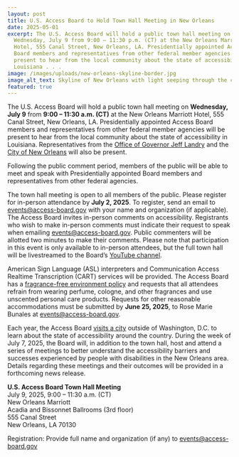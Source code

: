 ```yaml
---
layout: post
title: U.S. Access Board to Hold Town Hall Meeting in New Orleans
date: 2025-05-01
excerpt: The U.S. Access Board will hold a public town hall meeting on
  Wednesday, July 9 from 9:00 – 11:30 p.m. (CT) at the New Orleans Marriott
  Hotel, 555 Canal Street, New Orleans, LA. Presidentially appointed Access
  Board members and representatives from other federal member agencies will be
  present to hear from the local community about the state of accessibility in
  Louisiana . . .
image: /images/uploads/new-orleans-skyline-border.jpg
image_alt_text: Skyline of New Orleans with light seeping through the clouds.
featured: true
---
```

The U.S. Access Board will hold a public town hall meeting on **Wednesday, July 9** from **9:00 – 11:30 a.m. (CT)** at the New Orleans Marriott Hotel, 555 Canal Street, New Orleans, LA. Presidentially appointed Access Board members and representatives from other federal member agencies will be present to hear from the local community about the state of accessibility in Louisiana. Representatives from the [Office of Governor Jeff Landry](https://gov.louisiana.gov/) and the [City of New Orleans](https://nola.gov/) will also be present.

Following the public comment period, members of the public will be able to meet and speak with Presidentially appointed Board members and representatives from other federal agencies.

The town hall meeting is open to all members of the public. Please register for in-person attendance by **July 2, 2025**. To register, send an email to [events@access-board.gov](mailto:events@access-board.gov) with your name and organization (if applicable). The Access Board invites in-person comments on accessibility. Registrants who wish to make in-person comments must indicate their request to speak when emailing [events@access-board.gov](mailto:events@access-board.gov). Public commenters will be allotted two minutes to make their comments. Please note that participation in this event is only available to in-person attendees, but the full town hall will be livestreamed to the Board’s [YouTube channel](https://www.youtube.com/channel/UC5tRWTtV5eSw68N3tSpmyWw).

American Sign Language (ASL) interpreters and Communication Access Realtime Transcription (CART) services will be provided. The Access Board has a [fragrance-free environment policy](https://www.access-board.gov/about/policy/ffe.html) and requests that all attendees refrain from wearing perfume, cologne, and other fragrances and use unscented personal care products. Requests for other reasonable accommodations must be submitted by **June 25, 2025**, to Rose Marie Bunales at [events@access-board.gov](mailto:events@access-board.gov).

Each year, the Access Board [visits a city](https://www.access-board.gov/about/meetings.html) outside of Washington, D.C. to learn about the state of accessibility around the country. During the week of July 7, 2025, the Board will, in addition to the town hall, host and attend a series of meetings to better understand the accessibility barriers and successes experienced by people with disabilities in the New Orleans area. Details regarding these meetings and their outcomes will be provided in a forthcoming news release.

**U.S. Access Board Town Hall Meeting**\
July 9, 2025, 9:00 – 11:30 a.m. (CT)\
New Orleans Marriott\
Acadia and Bissonnet Ballrooms (3rd floor)\
555 Canal Street\
New Orleans, LA 70130 

Registration: Provide full name and organization (if any) to [events@access-board.gov](mailto:events@access-board.gov)
